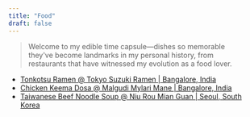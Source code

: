 ```yaml
---
title: "Food"
draft: false
---
```


> Welcome to my edible time capsule—dishes so memorable they've become landmarks in my personal history, from restaurants that have witnessed my evolution as a food lover.

- [Tonkotsu Ramen @ Tokyo Suzuki Ramen | Bangalore, India](/food/tonkotsu-ramen-at-tokyo-suzuki-ramen-bangalore-india/)
- [Chicken Keema Dosa @ Malgudi Mylari Mane | Bangalore, India](/food/chicken-keema-dosa-at-malgudi-mylari-mane-bangalore-india/)
- [Taiwanese Beef Noodle Soup @ Niu Rou Mian Guan | Seoul, South Korea](/food/taiwanese-beef-noodle-soup-at-niu-rou-mian-guan-seoul-south-korea/)

